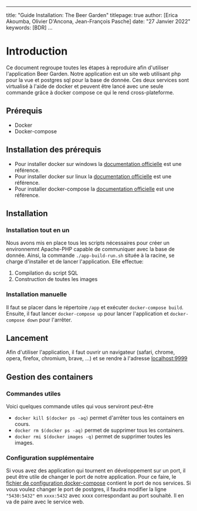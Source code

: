 * * *

title: "Guide Installation: The Beer Garden"
titlepage: true
author: [Erica Akoumba, Olivier D'Ancona, Jean-François Pasche]
date: "27 Janvier 2022"
keywords: [BDR]
...

# Introduction

Ce document regroupe toutes les étapes à reproduire afin d'utiliser l'application Beer Garden. Notre application est un site web utilisant php pour la vue et postgres sql pour la base de donnée. Ces deux services sont virtualisé à l'aide de docker et peuvent être lancé avec une seule commande grâce à docker compose ce qui le rend cross-plateforme.

## Prérequis

-   Docker
-   Docker-compose

## Installation des prérequis

-   Pour installer docker sur windows la [documentation officielle](https://docs.docker.com/desktop) est une référence.
-   Pour installer docker sur linux la [documentation officielle](https://docs.docker.com/engine/install) est une référence.
-   Pour installer docker-compose la [documentation officielle](https://docs.docker.com/compose/install/) est une référence.

## Installation

### Installation tout en un

Nous avons mis en place tous les scripts nécessaires pour créer un environnemnt Apache-PHP capable de communiquer avec la base de donnée.
Ainsi, la commande `./app-build-run.sh` située à la racine, se charge d'installer et de lancer l'application. Elle effectue:

1.  Compilation du script SQL
2.  Construction de toutes les images

### Installation manuelle

Il faut se placer dans le répertoire `/app` et exécuter `docker-compose build`. Ensuite, il faut lancer `docker-compose up` pour lancer l'application et `docker-compose down` pour l'arrêter.

## Lancement

Afin d'utiliser l'application, il faut ouvrir un navigateur (safari, chrome, opera, firefox, chromium, brave, ...) et se rendre à l'adresse [localhost:9999](http://localhost:9999)

## Gestion des containers

### Commandes utiles

Voici quelques commande utiles qui vous serviront peut-être

-   `docker kill $(docker ps -aq)` permet d'arrêter tous les containers en cours.
-   `docker rm $(docker ps -aq)` permet de supprimer tous les containers.
-   `docker rmi $(docker images -q)` permet de supprimer toutes les images.

### Configuration supplémentaire

Si vous avez des application qui tournent en développement sur un port, il peut être utile de changer le port de notre application. Pour ce faire,
le [fichier de configuration docker-compose](../app/docker-compose.yml) contient le port de nos services. Si vous voulez changer le port de postgres, il faudra modifier la ligne `"5430:5432"` en `xxxx:5432` avec xxxx correspondant au port souhaité. Il en va de paire avec le service web.

